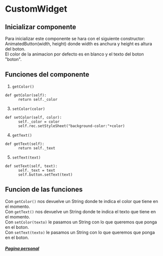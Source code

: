 # CustomWidget
## Inicializar componente
Para inicializar este componente se hara con el siguiente constructor:  
AnimatedButton(width, height) donde width es anchura y height es altura del boton.  
El color de la animacion por defecto es en blanco y el texto del boton "boton".
## Funciones del componente
1. `getColor()`
  ```
  def getColor(self):
        return self._color
  ```
3. `setColor(color)`
  ```
  def setColor(self, color):
        self._color = color
        self.rec.setStyleSheet("background-color:"+color)
  ```
4. `getText()`
  ```
  def getText(self):
        return self._text
  ```
5. `setText(text)`
  ```
  def setText(self, text):
        self._text = text
        self.button.setText(text)
  ```
## Funcion de las funciones
Con `getColor()` nos devuelve un String donde te indica el color que tiene en el momento.  
Con `getText()` nos devuelve un String donde te indica el texto que tiene en el momento.  
Con `setColor(texto)` le pasamos un String con lo que queremos que ponga en el boton.  
Con `setText(texto)` le pasamos un String con lo que queremos que ponga en el boton.

##### [Pagina personal](https://fpintadoramos.github.io/)
